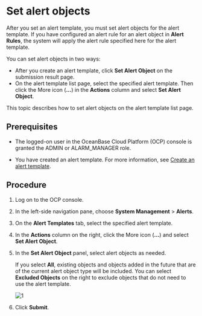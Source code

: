 # Set alert objects

After you set an alert template, you must set alert objects for the alert template. If you have configured an alert rule for an alert object in **Alert Rules**, the system will apply the alert rule specified here for the alert template.

You can set alert objects in two ways:

* After you create an alert template, click **Set Alert Object** on the submission result page.
* On the alert template list page, select the specified alert template. Then click the More icon (**...**) in the **Actions** column and select **Set Alert Object**.

This topic describes how to set alert objects on the alert template list page.

## Prerequisites

* The logged-on user in the OceanBase Cloud Platform (OCP) console is granted the ADMIN or ALARM_MANAGER role.

* You have created an alert template. For more information, see [Create an alert template](../900.alert-management/900.create-alarm-template.md).

## Procedure

1. Log on to the OCP console.

2. In the left-side navigation pane, choose **System Management** > **Alerts**.

3. On the **Alert Templates** tab, select the specified alert template.

4. In the **Actions** column on the right, click the More icon (**...**) and select **Set Alert Object**.

5. In the **Set Alert Object** panel, select alert objects as needed.

   If you select **All**, existing objects and objects added in the future that are of the current alert object type will be included. You can select **Excluded Objects** on the right to exclude objects that do not need to use the alert template.

   ![1](https://obbusiness-private.oss-cn-shanghai.aliyuncs.com/doc/img/ocp/401/%E8%AE%BE%E7%BD%AE%E5%91%8A%E8%AD%A6%E5%AF%B9%E8%B1%A12.png)

6. Click **Submit**.
